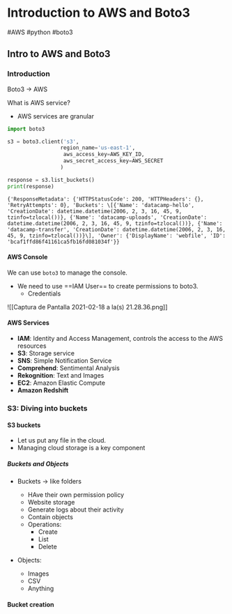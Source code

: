 ---
---

# Introduction to AWS and Boto3
#AWS #python #boto3

## Intro to AWS and Boto3

### Introduction

Boto3 -> AWS

What is AWS service?
- AWS services are granular

```python
import boto3

s3 = boto3.client('s3',
				 region_name='us-east-1',
				  aws_access_key=AWS_KEY_ID,
				  aws_secret_access_key=AWS_SECRET
				 )

response = s3.list_buckets()
print(response)
```

```
{'ResponseMetadata': {'HTTPStatusCode': 200, 'HTTPHeaders': {}, 'RetryAttempts': 0}, 'Buckets': \[{'Name': 'datacamp-hello', 'CreationDate': datetime.datetime(2006, 2, 3, 16, 45, 9, tzinfo=tzlocal())}, {'Name': 'datacamp-uploads', 'CreationDate': datetime.datetime(2006, 2, 3, 16, 45, 9, tzinfo=tzlocal())}, {'Name': 'datacamp-transfer', 'CreationDate': datetime.datetime(2006, 2, 3, 16, 45, 9, tzinfo=tzlocal())}\], 'Owner': {'DisplayName': 'webfile', 'ID': 'bcaf1ffd86f41161ca5fb16fd081034f'}}
```

#### AWS Console

We can use `boto3` to manage the console.
- We need to use ==IAM User== to create permissions to boto3.
	- Credentials

![[Captura de Pantalla 2021-02-18 a la(s) 21.28.36.png]]

#### AWS Services
- **IAM**: Identity and Access Management, controls the access to the AWS resources
- **S3**: Storage service
- **SNS**: Simple Notification Service
- **Comprehend**: Sentimental Analysis
- **Rekognition**: Text and Images
- **EC2**: Amazon Elastic Compute
- **Amazon Redshift**


### S3: Diving into buckets

#### S3 buckets

- Let us put any file in the cloud.
- Managing cloud storage is a key component

##### Buckets and Objects

- Buckets -> like folders 
	- HAve their own permission policy
	- Website storage
	- Generate logs about their activity
	- Contain objects
	- Operations:
		- Create
		- List
		- Delete

- Objects:
	- Images
	- CSV
	- Anything


#### Bucket creation
